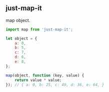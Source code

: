 ## just-map-it

map object.

```js
import map from 'just-map-it';

let object = {
    a: 0,
    b: 5,
    c: 7,
    d: 6,
    e: 8,
};

map(object, function (key, value) {
    return value * value;
}); // { a: 0, b: 25, c: 49, d: 36, e: 64, }
```
